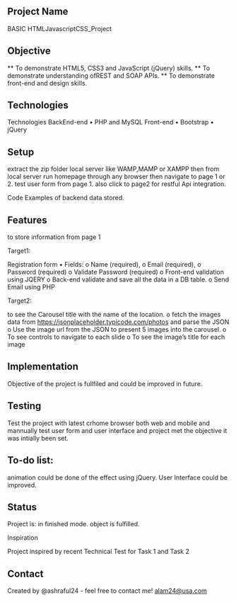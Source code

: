 ## Project Name
BASIC HTMLJavascriptCSS_Project

## Objective

** To demonstrate HTML5, CSS3 and JavaScript (jQuery) skills.
** To demonstrate understanding ofREST and SOAP APIs. 
** To demonstrate front-end and design skills.

## Technologies

Technologies 
BackEnd-end
•	PHP and MySQL
Front-end
•	Bootstrap 
•	jQuery

## Setup

extract the zip folder local server like WAMP,MAMP or XAMPP then from local server run homepage through any browser then navigate to page 1 or 2.
test user form from page 1. also click to page2 for restful Api integration.

Code Examples of backend data stored.

<?php
// database connection code
if(isset($_POST['name']))
{
// $con = mysqli_connect('localhost', 'database_user', 'database_password','database');
$con = mysqli_connect('localhost', 'root', '','db');

// get the post records

$txtName = $_POST['name'];
$txtEmail = $_POST['email'];
$pwd = $_POST['password'];


// database insert SQL code
$sql = "INSERT INTO `address` ( `name`, `email`, `password` ) VALUES ( '$txtName', '$txtEmail', '$pwd')";

// insert in database 
$rs = mysqli_query($con, $sql);
if($rs)
{
	echo "Contact Records Inserted and data sent to email address ";


}

else {
		echo "data can not be stored.";

	
}

$to = "$txtEmail";
$subject = "My subject";
$txt = "Hello world!";
$headers = "From: alam24web@gmail.com" . "\r\n";

$send=mail($to,$subject,$txt,$headers);

if ($send){
echo "emails sent successfully";
}
else
{
echo "email can not be sent from local server";	
	
}


}
else
{
	echo "Are you a genuine visitor?";
	
}
?>



## Features
to store information from page 1

Target1:

Registration form
•	Fields:
o	Name (required),
o	Email (required), 
o	Password (required)
o	Validate Password (required)
o	Front-end validation using JQERY 
o	Back-end validate and save all the data in a DB table.
o	Send Email using PHP

Target2: 

to see the Carousel title with the name of the location. 
o	fetch the images data from https://jsonplaceholder.typicode.com/photos and parse the JSON
o	Use the image url from the JSON to present 5 images into the carousel.
o	To see controls to navigate to each slide
o	To see the image’s title for each image

## Implementation

Objective of the project is fullfiled and could be improved in future.

## Testing

Test the project with latest crhome browser both web and mobile and mannually test user form and user interface and project met the objective it was intially been set.

## To-do list:

animation could be done of the effect using jQuery.
User Interface could be improved.


## Status
Project is: in finished mode. object is fulfilled.

Inspiration

Project inspired by recent Technical Test for Task 1  and Task 2

## Contact
Created by @ashraful24 - feel free to contact me!
alam24@usa.com
